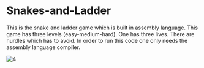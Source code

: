 # Snakes-and-Ladder

This is the snake and ladder game which is built in assembly language. This game has three levels (easy-medium-hard). One has three lives. There are hurdles which has to avoid. In order to run this code one only needs the assembly language compiler.

![4](https://user-images.githubusercontent.com/46806903/121870758-cb636800-cd1c-11eb-809c-ca7ed0d017bf.jpeg)

